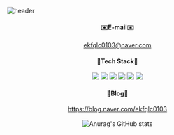 <!--
**jungyeeun00/jungyeeun00** is a ✨ _special_ ✨ repository because its `README.md` (this file) appears on your GitHub profile.

Here are some ideas to get you started:

- 🔭 I’m currently working on ...
- 🌱 I’m currently learning ...
- 👯 I’m looking to collaborate on ...
- 🤔 I’m looking for help with ...
- 💬 Ask me about ...
- 📫 How to reach me: ...
- 😄 Pronouns: ...
- ⚡ Fun fact: ...
-->

![header](https://capsule-render.vercel.app/api?type=wave&color=gradient&height=300&section=header&text=Jungyeeun%20GitHub%20&fontSize=50)
<div align=center>
  
#### ✉️E-mail✉️
  ekfqlc0103@naver.com

#### 🔧Tech Stack🔧
<img src="https://img.shields.io/badge/JAVA-007396?style=for-the-badge&logo=java&logoColor=white">
<img src="https://img.shields.io/badge/MySQL-4479A1?style=for-the-badge&logo=MySQL&logoColor=white">
<img src="https://img.shields.io/badge/Oracle-F80000?style=for-the-badge&logo=Oracle&logoColor=white">
<img src="https://img.shields.io/badge/springboot-6DB33F?style=for-the-badge&logo=springboot&logoColor=white">
<img src="https://img.shields.io/badge/React-61DAFB?style=for-the-badge&logo=React&logoColor=white"/>
<img src="https://img.shields.io/badge/github-181717?style=for-the-badge&logo=github&logoColor=white">

#### 📄Blog📄
  <a href="https://blog.naver.com/ekfqlc0103">https://blog.naver.com/ekfqlc0103</a><br><br>
![Anurag's GitHub stats](https://github-readme-stats.vercel.app/api?username=jungyeeun00&show_icons=true&theme=buefy)
</div>
